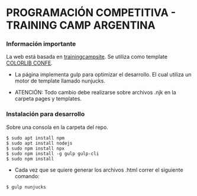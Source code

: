 # PROGRAMACIÓN COMPETITIVA - TRAINING CAMP ARGENTINA

### Información importante

La web está basada en [trainingcampsite](https://github.com/ltaravilse/trainingcampsite). Se utiliza como template [COLORLIB CONFE](https://colorlib.com/wp/template/confe/).

* La página implementa gulp para optimizar el desarrollo. El cual utiliza un motor de template llamado nunjucks.

* ATENCIÓN: Todo cambio debe realizarse sobre archivos .njk en la carpeta pages y templates.

### Instalación para desarrollo

Sobre una consola en la carpeta del repo.

 ```shell
$ sudo apt install npm
$ sudo apt install nodejs
$ sudo npm install npx
$ sudo npm install -g gulp gulp-cli
$ sudo npm install
```

* Cada vez que se quiere generar los archivos .html correr el siguiente comando:

 ```shell
$ gulp nunjucks
```

